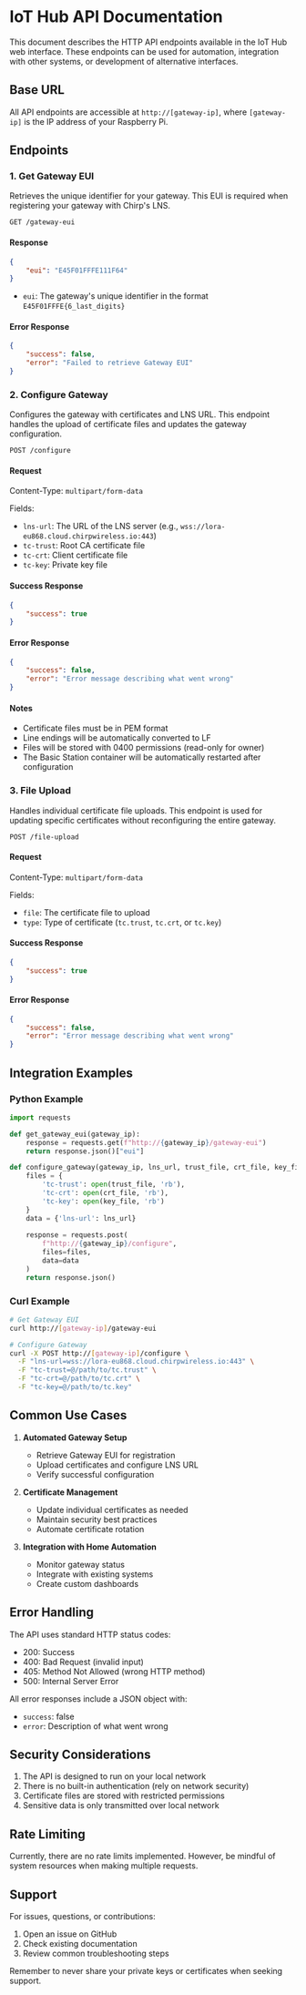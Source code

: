 # IoT Hub API Documentation

This document describes the HTTP API endpoints available in the IoT Hub web interface. These endpoints can be used for automation, integration with other systems, or development of alternative interfaces.

## Base URL

All API endpoints are accessible at `http://[gateway-ip]`, where `[gateway-ip]` is the IP address of your Raspberry Pi.

## Endpoints

### 1. Get Gateway EUI

Retrieves the unique identifier for your gateway. This EUI is required when registering your gateway with Chirp's LNS.

```
GET /gateway-eui
```

#### Response

```json
{
    "eui": "E45F01FFFE111F64"
}
```

- `eui`: The gateway's unique identifier in the format `E45F01FFFE{6_last_digits}`

#### Error Response
```json
{
    "success": false,
    "error": "Failed to retrieve Gateway EUI"
}
```

### 2. Configure Gateway

Configures the gateway with certificates and LNS URL. This endpoint handles the upload of certificate files and updates the gateway configuration.

```
POST /configure
```

#### Request
Content-Type: `multipart/form-data`

Fields:
- `lns-url`: The URL of the LNS server (e.g., `wss://lora-eu868.cloud.chirpwireless.io:443`)
- `tc-trust`: Root CA certificate file
- `tc-crt`: Client certificate file
- `tc-key`: Private key file

#### Success Response
```json
{
    "success": true
}
```

#### Error Response
```json
{
    "success": false,
    "error": "Error message describing what went wrong"
}
```

#### Notes
- Certificate files must be in PEM format
- Line endings will be automatically converted to LF
- Files will be stored with 0400 permissions (read-only for owner)
- The Basic Station container will be automatically restarted after configuration

### 3. File Upload

Handles individual certificate file uploads. This endpoint is used for updating specific certificates without reconfiguring the entire gateway.

```
POST /file-upload
```

#### Request
Content-Type: `multipart/form-data`

Fields:
- `file`: The certificate file to upload
- `type`: Type of certificate (`tc.trust`, `tc.crt`, or `tc.key`)

#### Success Response
```json
{
    "success": true
}
```

#### Error Response
```json
{
    "success": false,
    "error": "Error message describing what went wrong"
}
```

## Integration Examples

### Python Example
```python
import requests

def get_gateway_eui(gateway_ip):
    response = requests.get(f"http://{gateway_ip}/gateway-eui")
    return response.json()["eui"]

def configure_gateway(gateway_ip, lns_url, trust_file, crt_file, key_file):
    files = {
        'tc-trust': open(trust_file, 'rb'),
        'tc-crt': open(crt_file, 'rb'),
        'tc-key': open(key_file, 'rb')
    }
    data = {'lns-url': lns_url}
    
    response = requests.post(
        f"http://{gateway_ip}/configure",
        files=files,
        data=data
    )
    return response.json()
```

### Curl Example
```bash
# Get Gateway EUI
curl http://[gateway-ip]/gateway-eui

# Configure Gateway
curl -X POST http://[gateway-ip]/configure \
  -F "lns-url=wss://lora-eu868.cloud.chirpwireless.io:443" \
  -F "tc-trust=@/path/to/tc.trust" \
  -F "tc-crt=@/path/to/tc.crt" \
  -F "tc-key=@/path/to/tc.key"
```

## Common Use Cases

1. **Automated Gateway Setup**
   - Retrieve Gateway EUI for registration
   - Upload certificates and configure LNS URL
   - Verify successful configuration

2. **Certificate Management**
   - Update individual certificates as needed
   - Maintain security best practices
   - Automate certificate rotation

3. **Integration with Home Automation**
   - Monitor gateway status
   - Integrate with existing systems
   - Create custom dashboards

## Error Handling

The API uses standard HTTP status codes:
- 200: Success
- 400: Bad Request (invalid input)
- 405: Method Not Allowed (wrong HTTP method)
- 500: Internal Server Error

All error responses include a JSON object with:
- `success`: false
- `error`: Description of what went wrong

## Security Considerations

1. The API is designed to run on your local network
2. There is no built-in authentication (rely on network security)
3. Certificate files are stored with restricted permissions
4. Sensitive data is only transmitted over local network

## Rate Limiting

Currently, there are no rate limits implemented. However, be mindful of system resources when making multiple requests.

## Support

For issues, questions, or contributions:
1. Open an issue on GitHub
2. Check existing documentation
3. Review common troubleshooting steps

Remember to never share your private keys or certificates when seeking support.
